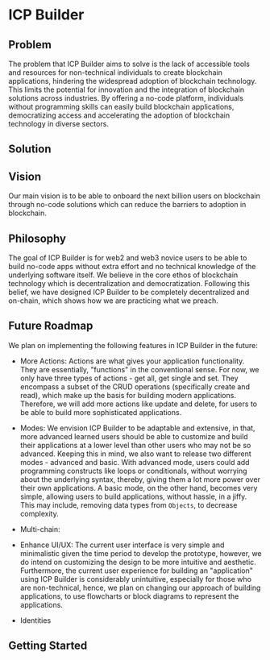 # ICP Builder

## Problem

The problem that ICP Builder aims to solve is the lack of accessible tools and resources for non-technical individuals to create blockchain applications, hindering the widespread adoption of blockchain technology. This limits the potential for innovation and the integration of blockchain solutions across industries. By offering a no-code platform, individuals without programming skills can easily build blockchain applications, democratizing access and accelerating the adoption of blockchain technology in diverse sectors.

## Solution

## Vision

Our main vision is to be able to onboard the next billion users on blockchain through no-code solutions which can reduce the barriers to adoption in blockchain.

## Philosophy

The goal of ICP Builder is for web2 and web3 novice users to be able to build no-code apps without extra effort and no technical knowledge of the underlying software itself. We believe in the core ethos of blockchain technology which is decentralization and democratization. Following this belief, we have designed ICP Builder to be completely decentralized and on-chain, which shows how we are practicing what we preach.

## Future Roadmap

We plan on implementing the following features in ICP Builder in the future:

- More Actions: Actions are what gives your application functionality. They are essentially, "functions" in the conventional sense. For now, we only have three types of actions - get all, get single and set. They encompass a subset of the CRUD operations (specifically create and read), which make up the basis for building modern applications. Therefore, we will add more actions like update and delete, for users to be able to build more sophisticated applications.

- Modes: We envision ICP Builder to be adaptable and extensive, in that, more advanced learned users should be able to customize and build their applications at a lower level than other users who may not be so advanced. Keeping this in mind, we also want to release two different modes - advanced and basic. With advanced mode, users could add programming constructs like loops or conditionals, without worrying about the underlying syntax, thereby, giving them a lot more power over their own applications. A basic mode, on the other hand, becomes very simple, allowing users to build applications, without hassle, in a jiffy. This may include, removing data types from `Objects`, to decrease complexity.

- Multi-chain:

- Enhance UI/UX: The current user interface is very simple and minimalistic given the time period to develop the prototype, however, we do intend on customizing the design to be more intuitive and aesthetic. Furthermore, the current user experience for building an "application" using ICP Builder is considerably unintuitive, especially for those who are non-technical, hence, we plan on changing our approach of building applications, to use flowcharts or block diagrams to represent the applications.

- Identities

## Getting Started